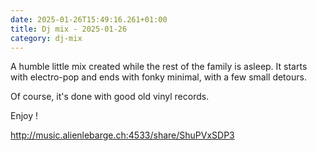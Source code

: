 ```yaml
---
date: 2025-01-26T15:49:16.261+01:00
title: Dj mix - 2025-01-26
category: dj-mix
---
```


A humble little mix created while the rest of the family is asleep. It starts with electro-pop and ends with fonky minimal, with a few small detours.

Of course, it's done with good old vinyl records.

Enjoy !

http://music.alienlebarge.ch:4533/share/ShuPVxSDP3
